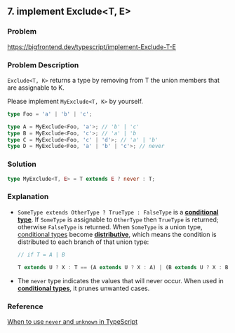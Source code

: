 ## 7. implement Exclude<T, E>

### Problem

https://bigfrontend.dev/typescript/implement-Exclude-T-E

### Problem Description

`Exclude<T, K>` returns a type by removing from T the union members that are assignable to K.

Please implement `MyExclude<T, K>` by yourself.

```ts
type Foo = 'a' | 'b' | 'c';

type A = MyExclude<Foo, 'a'>; // 'b' | 'c'
type B = MyExclude<Foo, 'c'>; // 'a' | 'b
type C = MyExclude<Foo, 'c' | 'd'>; // 'a' | 'b'
type D = MyExclude<Foo, 'a' | 'b' | 'c'>; // never
```

### Solution

```ts
type MyExclude<T, E> = T extends E ? never : T;
```

### Explanation

- `SomeType extends OtherType ? TrueType : FalseType` is a [**conditional type**](https://www.typescriptlang.org/docs/handbook/2/conditional-types.html). If `SomeType` is assignable to `OtherType` then `TrueType` is returned; otherwise `FalseType` is returned. When `SomeType` is a union type, [conditional types](https://www.typescriptlang.org/docs/handbook/2/conditional-types.html) become [**distributive**](https://www.typescriptlang.org/docs/handbook/2/conditional-types.html#distributive-conditional-types), which means the condition is distributed to each branch of that union type:

  ```ts
  // if T = A | B

  T extends U ? X : T == (A extends U ? X : A) | (B extends U ? X : B)
  ```

- The `never` type indicates the values that will never occur. When used in [**conditional types**](https://www.typescriptlang.org/docs/handbook/2/conditional-types.html), it prunes unwanted cases.

### Reference

[When to use `never` and `unknown` in TypeScript](https://blog.logrocket.com/when-to-use-never-and-unknown-in-typescript-5e4d6c5799ad/)
